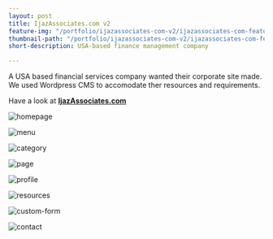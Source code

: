 ```yaml
---
layout: post
title: IjazAssociates.com v2
feature-img: "/portfolio/ijazassociates-com-v2/ijazassociates-com-featured.jpg"
thumbnail-path: "/portfolio/ijazassociates-com-v2/ijazassociates-com-featured.jpg"
short-description: USA-based finance management company

---
```

A USA based financial services company wanted their corporate site made. We used Wordpress CMS to accomodate ther resources and requirements.

Have a look at **[IjazAssociates.com](http://ijazassociates.com "IjazAssociates.com")**

![homepage](/portfolio/ijazassociates-com-v2/homepage.png)

![menu](/portfolio/ijazassociates-com-v2/menu.png)

![category](/portfolio/ijazassociates-com-v2/category.png)

![page](/portfolio/ijazassociates-com-v2/page.png)

![profile](/portfolio/ijazassociates-com-v2/profile.png)

![resources](/portfolio/ijazassociates-com-v2/resources.png)

![custom-form](/portfolio/ijazassociates-com-v2/custom-form.png)

![contact](/portfolio/ijazassociates-com-v2/contact.png)